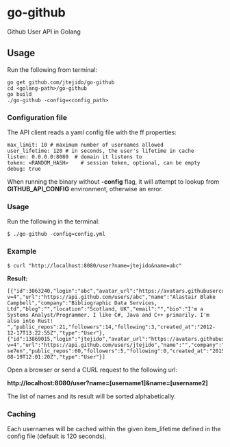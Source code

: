 # go-github
Github User API in Golang

## Usage
Run the following from terminal:
```
go get github.com/jtejido/go-github
cd <golang-path>/go-github
go build
./go-github -config=<config_path>
```

### Configuration file
The API client reads a yaml config file with the ff properties:

```
max_limit: 10 # maximum number of usernames allowed
user_lifetime: 120 # in seconds, the user's lifetime in cache
listen: 0.0.0.0:8080  # domain it listens to
token: <RANDOM_HASH> 	# session token, optional, can be empty
debug: true
```

When running the binary without **-config** flag, it will attempt to lookup from **GITHUB_API_CONFIG** environment, otherwise an error.

### Usage

Run the following in the terminal:

```
$ ./go-github -config=config.yml
```

### Example

```
$ curl "http://localhost:8080/user?name=jtejido&name=abc"
```

**Result:**

```
[{"id":3063240,"login":"abc","avatar_url":"https://avatars.githubusercontent.com/u/3063240?v=4","url":"https://api.github.com/users/abc","name":"Alastair Blake Campbell","company":"Bibliographic Data Services, Ltd","blog":"","location":"Scotland, UK","email":"","bio":"I'm a Systems Analyst/Programmer. I like C#, Java and C++ primarily. I'm also into Rust! ","public_repos":21,"followers":14,"following":3,"created_at":"2012-12-17T13:22:55Z","type":"User"},{"id":13869015,"login":"jtejido","avatar_url":"https://avatars.githubusercontent.com/u/13869015?v=4","url":"https://api.github.com/users/jtejido","name":"","company":"","blog":"","location":"","email":"","bio":"https://github.com/lucky-se7en","public_repos":60,"followers":5,"following":0,"created_at":"2015-08-19T12:01:20Z","type":"User"}]
```

Open a browser or send a CURL request to the following url:

**http://localhost:8080/user?name=[username1]&name=[username2]**

The list of names and its result will be sorted alphabetically.

### Caching
Each usernames will be cached within the given item_lifetime defined in the config file (default is 120 seconds).
